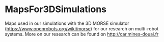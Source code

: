 # MapsFor3DSimulations
Maps used in our simulations with the 3D MORSE simulator (https://www.openrobots.org/wiki/morse) for our research on multi-robot systems.
More on our research can be found on http://car.mines-douai.fr
